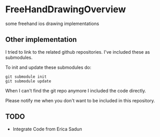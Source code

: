 FreeHandDrawingOverview
=======================

some freehand ios drawing implementations



## Other implementation

I tried to link to the related github repositories. I've included these as submodules.

To init and update these submodules do:

    git submodule init
    git submodule update
    
When I can't find the git repo anymore I included the code directly.

Please notify me when you don't want to be included in this repository.


## TODO

* Integrate Code from Erica Sadun
